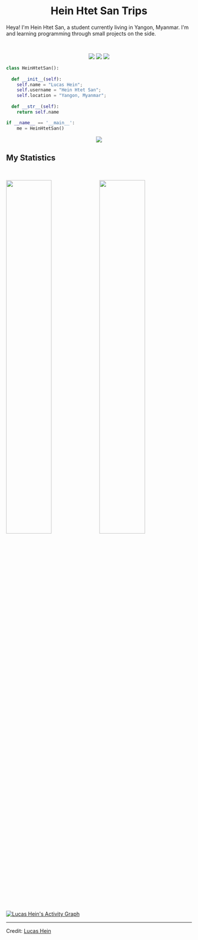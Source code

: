 <h1 align="center">
  <b>Hein Htet San Trips</b>
</h1>

Heya! I'm Hein Htet San, a student currently living in Yangon, Myanmar. I'm 
and learning programming through small projects  on the side.

<br>

<p>
<div align="center">
  <img src="https://img.shields.io/badge/-Java-c58545?style=for-the-badge&logo=Java&logoColor=c58545&labelColor=282828">
  <img src="https://img.shields.io/badge/-Laravel-d1a01f?style=for-the-badge&logo=laravel&logoColor=d1a01f&labelColor=282828">
  <img src="https://img.shields.io/badge/-Python-98b982?style=for-the-badge&logo=python&logoColor=98b982&labelColor=282828">
</div>
</p>

```python
class HeinHtetSan():
    
  def __init__(self):
    self.name = "Lucas Hein";
    self.username = "Hein Htet San";
    self.location = "Yangon, Myanmar";
  
  def __str__(self):
    return self.name

if __name__ == '__main__':
    me = HeinHtetSan()
```

<div align="center">
  <a href="https://open.spotify.com/user/6s6pbtefezpookh8gwnkko15v">
    <img src="https://readme-spotify-tingz.vercel.app/api/now-playing">
  </a>
</div>

<!--
<div align="center">
  <a href="https://open.spotify.com/user/6s6pbtefezpookh8gwnkko15v">
    <img src="https://spotify-readme-theta-virid.vercel.app/api?scan=true&theme=dark" width="240px">
  </a>
</div>
-->

## My Statistics

<br/>
<p align="left">
  <img width="49.5%" src="https://github-readme-stats.vercel.app/api?username=Hein-HtetSan&show_icons=true&theme=gruvbox&hide_border=true" />
    <img width="49.5%" src="https://github-readme-streak-stats.herokuapp.com/?user=Hein-HtetSan&theme=gruvbox&hide_border=true" />
  </a>
</p>
<br>

[![Lucas Hein's Activity Graph](https://activity-graph.herokuapp.com/graph?username=Hein-HtetSan&custom_title=Abhigyan%20Trips's%20Contribution%20Graph&theme=gruvbox&bg_color=282828&hide_border=true&line=d1a01f&point=c58545)](https://abhigyantrips.dev)

------

Credit: [Lucas Hein](https://github.com/Hein-HtetSan)
